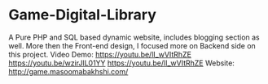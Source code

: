 # Game-Digital-Library
A Pure PHP and SQL based dynamic website, includes blogging section as well. More then the Front-end design, I focused more on Backend side on this project.
Video Demo:
https://youtu.be/lI_wVItRhZE
https://youtu.be/wzirJlL01YY
https://youtu.be/lI_wVItRhZE
Website:
http://game.masoomabakhshi.com/
